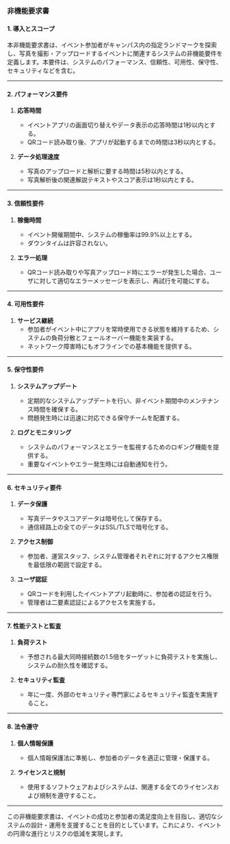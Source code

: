 ### 非機能要求書

#### 1. 導入とスコープ

本非機能要求書は、イベント参加者がキャンパス内の指定ランドマークを探索し、写真を撮影・アップロードするイベントに関連するシステムの非機能要件を定義します。本要件は、システムのパフォーマンス、信頼性、可用性、保守性、セキュリティなどを含む。

---

#### 2. パフォーマンス要件

1. **応答時間**
   - イベントアプリの画面切り替えやデータ表示の応答時間は1秒以内とする。
   - QRコード読み取り後、アプリが起動するまでの時間は3秒以内とする。

2. **データ処理速度**
   - 写真のアップロードと解析に要する時間は5秒以内とする。
   - 写真解析後の関連解説テキストやスコア表示は1秒以内とする。

---

#### 3. 信頼性要件

1. **稼働時間**
   - イベント開催期間中、システムの稼働率は99.9%以上とする。
   - ダウンタイムは許容されない。

2. **エラー処理**
   - QRコード読み取りや写真アップロード時にエラーが発生した場合、ユーザに対して適切なエラーメッセージを表示し、再試行を可能にする。

---

#### 4. 可用性要件

1. **サービス継続**
   - 参加者がイベント中にアプリを常時使用できる状態を維持するため、システムの負荷分散とフェールオーバー機能を実装する。
   - ネットワーク障害時にもオフラインでの基本機能を提供する。

---

#### 5. 保守性要件

1. **システムアップデート**
   - 定期的なシステムアップデートを行い、非イベント期間中のメンテナンス時間を確保する。
   - 問題発生時には迅速に対応できる保守チームを配置する。

2. **ログとモニタリング**
   - システムのパフォーマンスとエラーを監視するためのロギング機能を提供する。
   - 重要なイベントやエラー発生時には自動通知を行う。

---

#### 6. セキュリティ要件

1. **データ保護**
   - 写真データやスコアデータは暗号化して保存する。
   - 通信経路上の全てのデータはSSL/TLSで暗号化する。

2. **アクセス制御**
   - 参加者、運営スタッフ、システム管理者それぞれに対するアクセス権限を最低限の範囲で設定する。

3. **ユーザ認証**
   - QRコードを利用したイベントアプリ起動時に、参加者の認証を行う。
   - 管理者は二要素認証によるアクセスを実施する。

---

#### 7. 性能テストと監査

1. **負荷テスト**
   - 予想される最大同時接続数の1.5倍をターゲットに負荷テストを実施し、システムの耐久性を確認する。

2. **セキュリティ監査**
   - 年に一度、外部のセキュリティ専門家によるセキュリティ監査を実施すること。

---

#### 8. 法令遵守

1. **個人情報保護**
   - 個人情報保護法に準拠し、参加者のデータを適正に管理・保護する。

2. **ライセンスと規制**
   - 使用するソフトウェアおよびシステムは、関連する全てのライセンスおよび規制を遵守すること。

---

この非機能要求書は、イベントの成功と参加者の満足度向上を目指し、適切なシステムの設計・運用を支援することを目的としています。これにより、イベントの円滑な進行とリスクの低減を実現します。